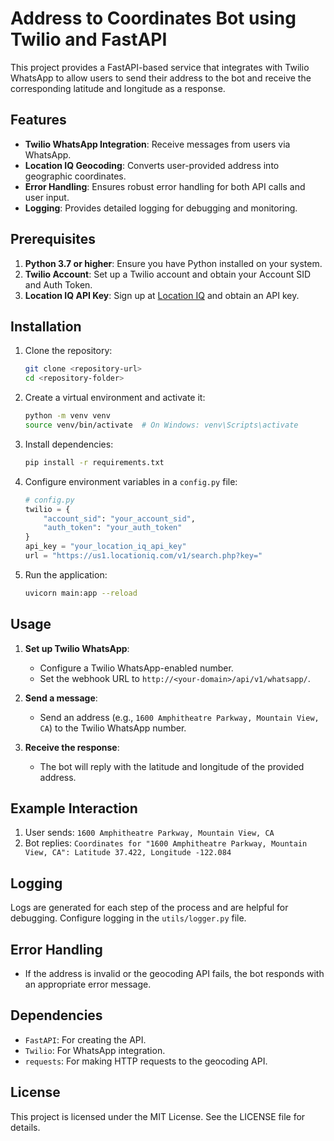 
# Address to Coordinates Bot using Twilio and FastAPI

This project provides a FastAPI-based service that integrates with Twilio WhatsApp to allow users to send their address to the bot and receive the corresponding latitude and longitude as a response.

## Features

- **Twilio WhatsApp Integration**: Receive messages from users via WhatsApp.
- **Location IQ Geocoding**: Converts user-provided address into geographic coordinates.
- **Error Handling**: Ensures robust error handling for both API calls and user input.
- **Logging**: Provides detailed logging for debugging and monitoring.

## Prerequisites

1. **Python 3.7 or higher**: Ensure you have Python installed on your system.
2. **Twilio Account**: Set up a Twilio account and obtain your Account SID and Auth Token.
3. **Location IQ API Key**: Sign up at [Location IQ](https://locationiq.com/) and obtain an API key.

## Installation

1. Clone the repository:
    ```bash
    git clone <repository-url>
    cd <repository-folder>
    ```

2. Create a virtual environment and activate it:
    ```bash
    python -m venv venv
    source venv/bin/activate  # On Windows: venv\Scripts\activate
    ```

3. Install dependencies:
    ```bash
    pip install -r requirements.txt
    ```

4. Configure environment variables in a `config.py` file:
    ```python
    # config.py
    twilio = {
        "account_sid": "your_account_sid",
        "auth_token": "your_auth_token"
    }
    api_key = "your_location_iq_api_key"
    url = "https://us1.locationiq.com/v1/search.php?key="
    ```

5. Run the application:
    ```bash
    uvicorn main:app --reload
    ```

## Usage

1. **Set up Twilio WhatsApp**:
    - Configure a Twilio WhatsApp-enabled number.
    - Set the webhook URL to `http://<your-domain>/api/v1/whatsapp/`.

2. **Send a message**:
    - Send an address (e.g., `1600 Amphitheatre Parkway, Mountain View, CA`) to the Twilio WhatsApp number.

3. **Receive the response**:
    - The bot will reply with the latitude and longitude of the provided address.

## Example Interaction

1. User sends: `1600 Amphitheatre Parkway, Mountain View, CA`
2. Bot replies: `Coordinates for "1600 Amphitheatre Parkway, Mountain View, CA": Latitude 37.422, Longitude -122.084`

## Logging

Logs are generated for each step of the process and are helpful for debugging. Configure logging in the `utils/logger.py` file.

## Error Handling

- If the address is invalid or the geocoding API fails, the bot responds with an appropriate error message.

## Dependencies

- `FastAPI`: For creating the API.
- `Twilio`: For WhatsApp integration.
- `requests`: For making HTTP requests to the geocoding API.

## License

This project is licensed under the MIT License. See the LICENSE file for details.

